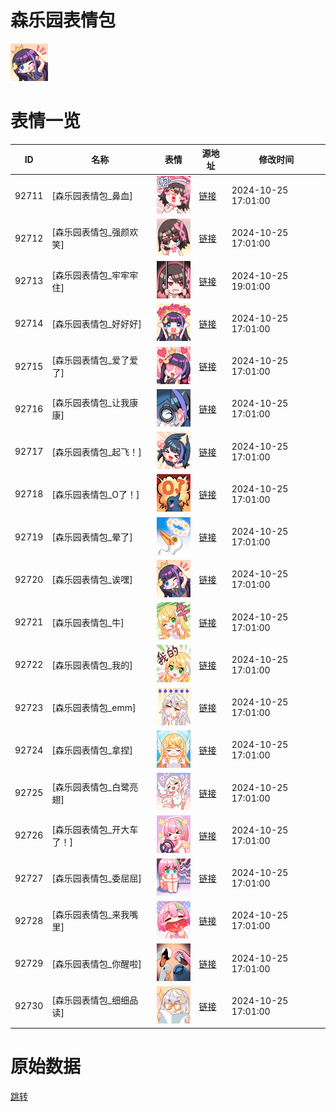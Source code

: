 # 森乐园表情包

<img src="./cover.png" height="60" alt="cover" />

# 表情一览

|ID|名称|表情|源地址|修改时间|
|----|----|----|----|----|
|92711|[森乐园表情包_鼻血]|<img src="./pic/092711_%5B森乐园表情包_鼻血%5D.png" height="60" alt="鼻血"/>|[链接](https://i0.hdslb.com/bfs/garb/f25a1f8e45b3a28a5d37badc7526186d5fa443b7.png)|2024-10-25 17:01:00|
|92712|[森乐园表情包_强颜欢笑]|<img src="./pic/092712_%5B森乐园表情包_强颜欢笑%5D.png" height="60" alt="强颜欢笑"/>|[链接](https://i0.hdslb.com/bfs/garb/e28e03ae446105be2f53978fcbb2052db1d5219f.png)|2024-10-25 17:01:00|
|92713|[森乐园表情包_牢牢牢住]|<img src="./pic/092713_%5B森乐园表情包_牢牢牢住%5D.png" height="60" alt="牢牢牢住"/>|[链接](https://i0.hdslb.com/bfs/garb/5cdbcff3409a99e2d4752bddae7a8fc685e12638.png)|2024-10-25 19:01:00|
|92714|[森乐园表情包_好好好]|<img src="./pic/092714_%5B森乐园表情包_好好好%5D.png" height="60" alt="好好好"/>|[链接](https://i0.hdslb.com/bfs/garb/87807c18dad131c31f13b1596097ed3645f5de72.png)|2024-10-25 17:01:00|
|92715|[森乐园表情包_爱了爱了]|<img src="./pic/092715_%5B森乐园表情包_爱了爱了%5D.png" height="60" alt="爱了爱了"/>|[链接](https://i0.hdslb.com/bfs/garb/998db34513fc0d6834e36edbca3d9200b6607b3a.png)|2024-10-25 17:01:00|
|92716|[森乐园表情包_让我康康]|<img src="./pic/092716_%5B森乐园表情包_让我康康%5D.png" height="60" alt="让我康康"/>|[链接](https://i0.hdslb.com/bfs/garb/b354e9591a5893b532ee5fe89083535e7aeff977.png)|2024-10-25 17:01:00|
|92717|[森乐园表情包_起飞！]|<img src="./pic/092717_%5B森乐园表情包_起飞！%5D.png" height="60" alt="起飞！"/>|[链接](https://i0.hdslb.com/bfs/garb/cb24cbb6372a17976617a25f5d37cce2ef20848e.png)|2024-10-25 17:01:00|
|92718|[森乐园表情包_O了！]|<img src="./pic/092718_%5B森乐园表情包_O了！%5D.png" height="60" alt="O了！"/>|[链接](https://i0.hdslb.com/bfs/garb/7191e8be6604776c5625b0fd3e9bf85915c0a415.png)|2024-10-25 17:01:00|
|92719|[森乐园表情包_晕了]|<img src="./pic/092719_%5B森乐园表情包_晕了%5D.png" height="60" alt="晕了"/>|[链接](https://i0.hdslb.com/bfs/garb/6cc63305f62ed60b822a617fc60e0f1983575bc1.png)|2024-10-25 17:01:00|
|92720|[森乐园表情包_诶嘿]|<img src="./pic/092720_%5B森乐园表情包_诶嘿%5D.png" height="60" alt="诶嘿"/>|[链接](https://i0.hdslb.com/bfs/garb/463fae89ac70db6018a58ff336e8b770f21c417d.png)|2024-10-25 17:01:00|
|92721|[森乐园表情包_牛]|<img src="./pic/092721_%5B森乐园表情包_牛%5D.png" height="60" alt="牛"/>|[链接](https://i0.hdslb.com/bfs/garb/59baef7702064f458cdad71b4cb3ef7d8ebbb714.png)|2024-10-25 17:01:00|
|92722|[森乐园表情包_我的]|<img src="./pic/092722_%5B森乐园表情包_我的%5D.png" height="60" alt="我的"/>|[链接](https://i0.hdslb.com/bfs/garb/8cb89f56bb35b6bec3bfea2403b7d35a196f4961.png)|2024-10-25 17:01:00|
|92723|[森乐园表情包_emm]|<img src="./pic/092723_%5B森乐园表情包_emm%5D.png" height="60" alt="emm"/>|[链接](https://i0.hdslb.com/bfs/garb/cf02ab67ce7ef6ecd7d5859fa6e928484c7e6a17.png)|2024-10-25 17:01:00|
|92724|[森乐园表情包_拿捏]|<img src="./pic/092724_%5B森乐园表情包_拿捏%5D.png" height="60" alt="拿捏"/>|[链接](https://i0.hdslb.com/bfs/garb/cf950f236dfa1efd3337f5b6da8e6f3df5421200.png)|2024-10-25 17:01:00|
|92725|[森乐园表情包_白鹭亮翅]|<img src="./pic/092725_%5B森乐园表情包_白鹭亮翅%5D.png" height="60" alt="白鹭亮翅"/>|[链接](https://i0.hdslb.com/bfs/garb/341390f1b2fd81c2db599d324db39ca5981e0ee1.png)|2024-10-25 17:01:00|
|92726|[森乐园表情包_开大车了！]|<img src="./pic/092726_%5B森乐园表情包_开大车了！%5D.png" height="60" alt="开大车了！"/>|[链接](https://i0.hdslb.com/bfs/garb/f42e9432c282a7378f71281745aa0197fe252a7e.png)|2024-10-25 17:01:00|
|92727|[森乐园表情包_委屈屈]|<img src="./pic/092727_%5B森乐园表情包_委屈屈%5D.png" height="60" alt="委屈屈"/>|[链接](https://i0.hdslb.com/bfs/garb/9d558ee3a2406bbd2ac1476adedcae52c3ce6cab.png)|2024-10-25 17:01:00|
|92728|[森乐园表情包_来我嘴里]|<img src="./pic/092728_%5B森乐园表情包_来我嘴里%5D.png" height="60" alt="来我嘴里"/>|[链接](https://i0.hdslb.com/bfs/garb/f8ebacd334e2758bf4cbb34113a410fe76731796.png)|2024-10-25 17:01:00|
|92729|[森乐园表情包_你醒啦]|<img src="./pic/092729_%5B森乐园表情包_你醒啦%5D.png" height="60" alt="你醒啦"/>|[链接](https://i0.hdslb.com/bfs/garb/130a6ea13301fcdaa197a68b9569cc9913e6132d.png)|2024-10-25 17:01:00|
|92730|[森乐园表情包_细细品读]|<img src="./pic/092730_%5B森乐园表情包_细细品读%5D.png" height="60" alt="细细品读"/>|[链接](https://i0.hdslb.com/bfs/garb/5711e4b63ed69d5dff19e4a31e4dc510facd9940.png)|2024-10-25 17:01:00|

# 原始数据

[跳转](./raw.json)

